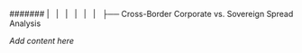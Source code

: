 ####### |   |   |   |   |   |   ├── Cross-Border Corporate vs. Sovereign Spread Analysis

*Add content here*